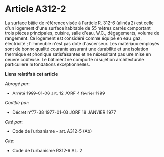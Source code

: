 # Article A312-2

La surface bâtie de référence visée à l'article R. 312-6 (alinéa 2) est celle d'un logement d'une surface habitable de 55
mètres carrés comportant trois pièces principales, cuisine, salle d'eau, W.C., dégagements, volume de rangement. Ce logement
est considéré comme équipé en eau, gaz, électricité ; l'immeuble n'est pas doté d'ascenseur. Les matériaux employés sont de
bonne qualité courante assurant une durabilité et une isolation thermique et phonique satisfaisantes et ne nécessitant pas
une mise en oeuvre coûteuse. Le bâtiment ne comporte ni sujétion architecturale particulière ni fondations exceptionnelles.

**Liens relatifs à cet article**

_Abrogé par_:

  - Arrêté 1989-01-06 art. 12 JORF 4 février 1989

_Codifié par_:

  - Décret n°77-38 1977-01-03 JORF 18 JANVIER 1977

_Cité par_:

  - Code de l'urbanisme - art. A312-5 (Ab)

_Cite_:

  - Code de l'urbanisme R312-6 AL. 2

